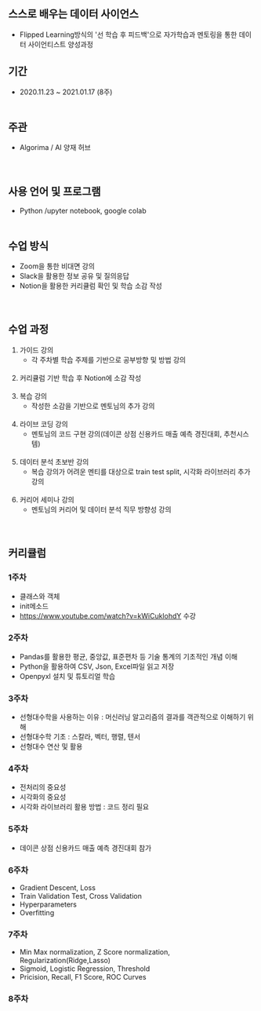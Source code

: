 ## 스스로 배우는 데이터 사이언스
- Flipped Learning방식의 '선 학습 후 피드백'으로 자가학습과 멘토링을 통한 데이터 사이언티스트 양성과정
## 기간
- 2020.11.23 ~ 2021.01.17 (8주)<br><br>
## 주관
- Algorima / AI 양재 허브<br><br><br>

## 사용 언어 및 프로그램 
- Python /upyter notebook, google colab <br><br>

## 수업 방식
- Zoom을 통한 비대면 강의<br>
- Slack을 활용한 정보 공유 및 질의응답<br>
- Notion을 활용한 커리큘럼 확인 및 학습 소감 작성<br><br><br>

## 수업 과정
1. 가이드 강의
    - 각 주차별 학습 주제를 기반으로 공부방향 및 방법 강의<br><br>
2. 커리큘럼 기반 학습 후 Notion에 소감 작성<br><br>
3. 복습 강의 
    - 작성한 소감을 기반으로 멘토님의 추가 강의<br><br>
4. 라이브 코딩 강의 
    - 멘토님의 코드 구현 강의(데이콘 상점 신용카드 매출 예측 경진대회, 추천시스템)<br><br>
5. 데이터 분석 초보반 강의
    - 복습 강의가 어려운 멘티를 대상으로 train test split, 시각화 라이브러리 추가 강의<br><br>
6. 커리어 세미나 강의
    - 멘토님의 커리어 및 데이터 분석 직무 방향성 강의<br><br><br>


## 커리큘럼

### 1주차
- 클래스와 객체
- init메소드
- <https://www.youtube.com/watch?v=kWiCuklohdY> 수강

### 2주차
- Pandas를 활용한 평균, 중앙값, 표준편차 등 기술 통계의 기초적인 개념 이해
- Python을 활용하여 CSV, Json, Excel파일 읽고 저장
- Openpyxl 설치 및 튜토리얼 학습

### 3주차
- 선형대수학을 사용하는 이유 : 머신러닝 알고리즘의 결과를 객관적으로 이해하기 위해
- 선형대수학 기초 : 스칼라, 벡터, 행렬, 텐서
- 선형대수 연산 및 활용


### 4주차
- 전처리의 중요성
- 시각화의 중요성
- 시각화 라이브러리 활용 방법 : 코드 정리 필요 


### 5주차
- 데이콘 상점 신용카드 매출 예측 경진대회 참가


### 6주차
- Gradient Descent, Loss
- Train Validation Test, Cross Validation
- Hyperparameters
- Overfitting


### 7주차
- Min Max normalization, Z Score normalization, Regularization(Ridge,Lasso)
- Sigmoid, Logistic Regression, Threshold
- Pricision, Recall, F1 Score, ROC Curves

### 8주차 
